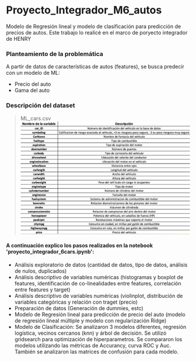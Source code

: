 # Proyecto_Integrador_M6_autos
Modelo de Regresión lineal y modelo de clasificación para predicción de precios de autos.
Este trabajo lo realicé en el marco de poryecto integrador de HENRY

### **Planteamiento de la problemática**
A partir de datos de características de autos (features), se busca predecir con un modelo de ML:
* Precio del auto 
* Gama del auto
  
### **Descripción del dataset**
> ML_cars.csv
![página1](descripcion.jpg)

#### A continuación explico los pasos realizados en la notebook 'proyecto_integrador_6cars.ipynb':
* Análisis exploratorio de datos (cantidad de datos, tipo de datos, análisis de nulos, duplicados)
* Análisis descriptivo de variables numéricas (histogramas y boxplot de features, identificación de co-linealidades entre features, correlación entre features y target)
* Análisis descriptivo de variables numéricas (violinplot, distribución de variables categóricas y relación con traget (precio)
* Preparación de datos (Generación de dummies, estc)
* Modelo de Regresión lineal para predicción de precio del auto (modelo de regresión lineal múltiple y modelo con regularización Ridge)
* Modelo de Clasificación: Se analizaron 3 modelos diferentes, regresión logística, vecinos cercanos (knn) y árbol de decisión. Se utilizó gridsearch para optimización de hiperparametros. Se compararon los modelos utilizando las métricas de Accurancy, curva ROC y Auc. También se analizaron las matrices de confusión para cada modelo.

  








